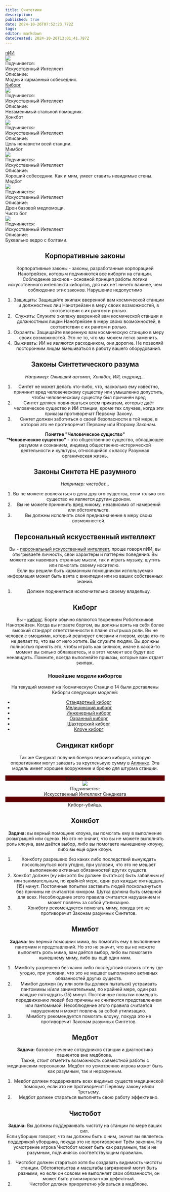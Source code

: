 ```yaml
---
title: Синтетики
description: 
published: true
date: 2024-10-26T07:52:23.772Z
tags: 
editor: markdown
dateCreated: 2024-10-20T13:01:41.787Z
---
```


<div class="rolescontainer">

<div class="role">
<div class="rolename"><a href="/roles/personalai" class="custom-link">пИИ</a></div>
<div class="roleimg"><img src="/roles/personalai.png"></div>
<div class="roleheadlabel">Подчиняется:</div>
<div class="rolehead">Искусственный Интеллект</div>
<div class="roledesclabel">Описание:</div>  
<div class="roledesc">Модный карманный собеседник.</div>  
</div>

<div class="role">
<div class="rolename"><a href="/roles/cyborg" class="custom-link">Киборг</a></div>
<div class="roleimg"><img src="/roles/borggiffix.gif"></div>
<div class="roleheadlabel">Подчиняется:</div>
<div class="rolehead">Искусственный Интеллект</div>
<div class="roledesclabel">Описание:</div>  
<div class="roledesc">Незаменимый стальной помощник.</div>  
</div>

<!--<div class="role">
<div class="rolename"><a href="/roles/maintenancedrone" class="custom-link">Дрон Техобслуживания</a></div>
<div class="roleimg"><img src="/roles/synthetics/maintenance_drone.png"></div>
<div class="roleheadlabel">Подчиняется:</div>
<div class="rolehead">Искусственный Интеллект</div>
<div class="roledesclabel">Описание:</div>  
<div class="roledesc">Летающий ремонтный дрон.</div>  
</div>  -->

<div class="role">
<div class="rolename">Хонкбот</div>
<div class="roleimg"><img src="/roles/synthetics/honkbot.png"></div>
<div class="roleheadlabel">Подчиняется:</div>
<div class="rolehead">Искусственный Интеллект</div>
<div class="roledesclabel">Описание:</div>  
<div class="roledesc">Цель ненависти всей станции.</div>  
</div>   

<div class="role">
<div class="rolename">Мимбот</div>
<div class="roleimg"><img src="/roles/synthetics/mimebot.png"></div>
<div class="roleheadlabel">Подчиняется:</div>
<div class="rolehead">Искусственный Интеллект</div>
<div class="roledesclabel">Описание:</div>  
<div class="roledesc">Хороший собеседник. Как и мим, умеет ставить невидимые стены.</div>  
</div>   

<div class="role">
<div class="rolename">Медбот</div>
<div class="roleimg"><img src="/roles/synthetics/medibot.png"></div>
<div class="roleheadlabel">Подчиняется:</div>
<div class="rolehead">Искусственный Интеллект</div>
<div class="roledesclabel">Описание:</div>  
<div class="roledesc">Дрон базовой медпомощи.</div>  
</div>  

<div class="role">
<div class="rolename">Чисто бот</div>
<div class="roleimg"><img src="/roles/synthetics/cleanbot.png"></div>
<div class="roleheadlabel">Подчиняется:</div>
<div class="rolehead">Искусственный Интеллект</div>
<div class="roledesclabel">Описание:</div>  
<div class="roledesc">Буквально ведро с болтами.</div>  
</div>    
  
</div>

<center>
<div class="textcontainer">

<!-- За дронов обычно играют [призраки](/roles/ghost). Если хотите стать дроном, выберите их во вкладке "призрачные роли". Или напишите в "Админ хелп" - F1 -->

## Корпоративные законы

Корпоративные законы - законы, разработанные корпорацией Нанотрейзен, которым подчиняются все киборги на станции. Соблюдение законов - основной принцип работы логики искусственного интеллекта киборгов, для них нет ничего важнее, чем соблюдение этих законов. Нарушение недопустимо

1.  Защищать: Защищайте экипаж вверенной вам космической станции и должностных лиц Нанотрейзен в меру своих возможностей, в соответствии с их рангом и ролью.
2.  Служить: Служите экипажу вверенной вам космической станции и должностным лицам Нанотрейзен в меру своих возможностей, в соответствии с их рангом и ролью.
3.  Охранять: Защищайте вверенную вам космическую станцию в меру своих возможностей. Это не то, что мы можем легко заменить.
4.  Выживать: ИИ не являются расходником, они дорогие. Не позволяй посторонним лицам вмешиваться в работу вашего оборудования.

## Законы Синтетического разума

  
*Например: Оживший автомат, Хонкбот, ИИ, андроид...*

1.  Синтет не может делать что-либо, что, насколько ему известно, причинит вред человеческому существу или умышленно допустить, чтобы человеческому существу был причинён вред
2.  Синтет должен повиноваться всем приказам, которые даёт человеческое существо и ИИ станции, кроме тех случаев, когда эти приказы противоречат Первому Закону.
3.  Синтет должен заботиться о своей безопасности в той мере, в которой это не противоречит Первому или Второму Законам.

**Понятие "Человеческое существо"**  
**"Человеческое существо"** - это общественное существо, обладающее разумом и сознанием, индивид общественно-исторической деятельности и культуры, относящийся к классу Разумная органическая жизнь.

## Законы Синтета НЕ разумного

  
*Например: чистобот...*

1.  Вы не можете вовлекаться в дела другого существа, если только это существо не является другим дроном.
2.  Вы не можете причинить вред никому, независимо от намерений или обстоятельств.
3.  Вы должны исполнять своё предназначение ​​в меру своих возможностей.

## Персональный искусственный интеллект

Вы - [персональный искусственный интеллект](/roles/personalai), проще говоря пИИ, вы отыгрываете личность, свои характеры и паттерны поведения. Вы можете как навеивать странные мысли, так и играть музыку, шутить или помогать своему носителю.   
Если вы решили быть карманным помощником используемая информация может быть взята с википедии или из ваших собственных знаний.

1.  Должен подчиняться исключительно своему владельцу.

## Киборг

Вы - [киборг](/roles/cyborg). Борги обычно являются творением Роботехников Нанотрейзен. Когда вы играете боргом, вы должны взять на себя более высокий стандарт ответственности в плане отыгрыша роли. Вы не человек с эмоциями, который реагирует слезами и гневом, когда кто-то не делает то, что вы от него хотите. Вы служите людям. Вы должны полностью принять это, чтобы играть как силикон, иначе в какой-то момент вы сильно облажаетесь, и в этот момент все будут вас ненавидеть. Помните, всегда выполняйте приказы, которые вам отдает экипаж.

### Новейшие модели киборгов

На текущий момент на Космическую Станцию 14 были доставлены Киборги следующих моделей:

-   [Стандартный киборг](/roles/cyborg)
-   [Медицинский киборг](/roles/cyborg)
-   [Инженерный киборг](/roles/cyborg)
-   [Охранный киборг](/roles/cyborg)
-	[Шахтерский киборг](/roles/cyborg)
- [Клоун киборг](/roles/cyborg)

## Синдикат киборг

Так же Синдикат получил боевую версию киборга, которую оперативники могут заказать за кругленькую сумму в [Аплинке](/guides/uplink). Эта модель имеет хорошее вооружение и броню для штурма станции.

  
<div class="rolescontainer">

<div class="role">
<div class="rolename" style="background: #610000;"><a href="/roles/cyborg" class="custom-link">Киборг синдиката</a></div>
<div class="roleimg"><img src="/roles/synthetics/64px-syndiborg.png"></div>
<div class="roleheadlabel">Подчиняется:</div>
<div class="rolehead">Искусственный Интеллект Синдиката</div>
<div class="roledesclabel" style="background: #610000;">Описание:</div>  
<div class="roledesc">Киборг-убийца.</div>  
</div>  
  
</div>  

<!-- ## Дрон Техобслуживания

**Задача:** Дрон должен поддерживать в рабочем состояние системы станции и заниматься плановыми работами по починке целостности станции. Вы - дрон техобслуживания, или же просто дрон, который должен обслуживать станцию как инженер только без взаимодействия с персоналом. Обычно они являются результатом работы роботехников. Их главная цель - поддерживать целостность назначенной им космической станции. Они вообще не могут взаимодействовать с любым существом, не являющимся дроном.

1.  Дрон техобслуживания не может вовлекаться в дела другого существа, если только это существо не является другим дроном.
2.  Дрон техобслуживания не может причинить вред никому, независимо от намерений или обстоятельств.
3.  Дрон техобсулживания должен поддерживать, ремонтировать, улучшать станцию ​​в меру своих возможностей.
-->
## Хонкбот

**Задача:** вы верный помощник клоуна, вы помогать ему в выполнение розыгрышей или сценах. Но это не значит, что вы не можете выполнять роль клоуна, вам даётся выбор, либо вы помогаете нынешнему клоуну, либо вы ещё один клоун.

1.  Хонкботу разрешено без каких либо последствий вынуждать поскользнуться кого угодно, при условии, что это не мешает выполнению активных обязанностей других существ.
2.  Хонкбот должен (ну или хотя бы должен пытаться) быть забавным и/или занимательным, по крайней мере, один раз каждые пятнадцать (15) минут. Постоянные попытки заставить людей поскользнуться без причины не считаются юмором. Шутка должна быть смешной для всех. Несоблюдение этого правила считается нарушением и может повлечь за собой утилизацию.
3.  Хонкботу рекомендуется помогать миму, покуда это не противоречит Законам разумных Синтетов.

## Мимбот

**Задача:** вы верный помощник мима, вы помогать ему в выполнение пантомим и представлений. Но это не значит, что вы не можете выполнять роль мима, вам даётся выбор, либо вы помогаете нынешнему миму, либо вы ещё один мим.

1.  Мимботу разрешено без каких либо последствий ставить стену где угодно, при условии, что это не мешает выполнению активных обязанностей других существ.
2.  Мимбот должен (ну или хотя бы должен пытаться) устраивать пантомимы и/или занимательным, по крайней мере, один раз каждые пятнадцать (15) минут. Постоянные попытки помешать передвижению людей без причины не считаются представлением или пантомимой. Несоблюдение этого правила считается нарушением и может повлечь за собой утилизацию.
3.  Мимботу рекомендуется помогать клоуну, покуда это не противоречит Законам разумных Синтетов.

## Медбот

**Задача:** базовое лечение сотрудников станции и диагностика пациентов вне медблока.   
Также, стоит отметить возможность совместной работы с медицинским персоналом. Медбот по усмотрению игрока может быть как разумным, так и неразумным.

1.  Медбот должен поддерживать всех видимых существ медицинской помощью, если это не противоречит Первому закону и/или Третьему.
2.  Медбот должен стараться выполнять свою работу эффективно.

## Чистобот

**Задача:** Вы должны поддерживать чистоту на станции по мере ваших сил.   
Если уборщик говорит, что вы должны быть с ним, значит вы являетесь поддержкой уборщика, покуда это не противоречит Трём законам. На усмотрение игрока Чистобот может быть как разумным, так и не разумным, подчиняясь соответствующим правилам.

1.  Чистобот должен стараться хотя бы создавать видимость чистоты станции. Обстоятельства и масштабы загрязнений могут быть разными, но если он совсем не выполняет свои обязанности, он может быть утилизирован как дефектный.
2.  Чистобот должен приоритетно убираться в медблоке.
  
</div>
</center>